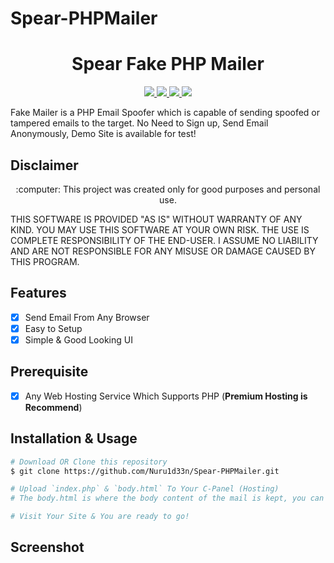 # Spear-PHPMailer

<h1 align="center">Spear Fake PHP Mailer</h1>
<p align="center">
    <a href="https://python.org">
    <img src="https://img.shields.io/badge/PHP-7.2.30-green.svg">
  </a>
  <a href="https://github.com/PushpenderIndia/technowhorse/blob/master/LICENSE">
    <img src="https://img.shields.io/badge/License-BSD%203-lightgrey.svg">
  </a>
  <a href="https://github.com/Nuru1d33n/Spear-PHPMailer/releases">
    <img src="https://img.shields.io/badge/Release-1.0-blue.svg">
  </a>
    <a href="https://github.com/Nuru1d33n/Spear-PHPMailer">
    <img src="https://img.shields.io/badge/Open%20Source-%E2%9D%A4-brightgreen.svg">
  </a>
</p>

Fake Mailer is a PHP Email Spoofer which is capable of sending spoofed or tampered emails to the target. No Need to Sign up, Send Email Anonymously, Demo Site is available for test!

## Disclaimer
<p align="center">
  :computer: This project was created only for good purposes and personal use.
</p>

THIS SOFTWARE IS PROVIDED "AS IS" WITHOUT WARRANTY OF ANY KIND. YOU MAY USE THIS SOFTWARE AT YOUR OWN RISK. THE USE IS COMPLETE RESPONSIBILITY OF THE END-USER. I ASSUME NO LIABILITY AND ARE NOT RESPONSIBLE FOR ANY MISUSE OR DAMAGE CAUSED BY THIS PROGRAM.

## Features
- [x] Send Email From Any Browser
- [x] Easy to Setup
- [x] Simple & Good Looking UI

## Prerequisite
- [x] Any Web Hosting Service Which Supports PHP (**Premium Hosting is Recommend**)

## Installation & Usage
```bash
# Download OR Clone this repository
$ git clone https://github.com/Nuru1d33n/Spear-PHPMailer.git

# Upload `index.php` & `body.html` To Your C-Panel (Hosting)
# The body.html is where the body content of the mail is kept, you can edit it from there and perform your attacks.

# Visit Your Site & You are ready to go!
```

## Screenshot
